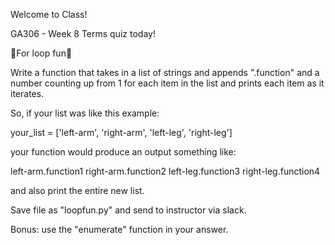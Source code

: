 Welcome to Class!

GA306 - Week 8
Terms quiz today!

🐍For loop fun🐍

Write a function that takes in a list of strings and appends ".function"
and a number counting up from 1 for each item in the list and prints each
item as it iterates.

So, if your list was like this example:

your_list = ['left-arm', 'right-arm', 'left-leg', 'right-leg']

your function would produce an output something like:

left-arm.function1
right-arm.function2
left-leg.function3
right-leg.function4

and also print the entire new list.

Save file as "loopfun.py" and send to instructor via slack.

Bonus: use the "enumerate" function in your answer.

<!-- GA306 - Week 7

🐍 Write me a function 🐍

Using your own asset in Maya, write a function that selects and transforms objects
in your scene.

Any transformation is fine, including things like its name, color, etc.

If you do not have an asset you'd like to work on, create some basic shapes and
connect their rotation and translation attributes in a novel way.

The goal is to do a quick bit of programming to get you back into the right
head-space for class. -->

<!-- GA306 Week 5

Write a script that creates a sphere and a cube. Then connect the translation of the sphere to the rotation of the cube.

Save your script as rotate.py and send to instructor via slack.

Hint: Use the connectAttr() function described on p. 42 of your text. -->

<!-- GA306 Week 4

Write a program that uses a For Loop to print your name plus the following string: " awesome"

Your output should use **your name** but look like this:

j awesome
u awesome
s awesome
t awesome
i awesome
n awesome

Save your file as "awesome.py" and send to instructor via slack. -->

<!-- GA-306 Week 3

Opening exercise 1: Write a Python script to make a cube 6x6x6 units. Save script as "week2opener.py" and send to me via slack.

Opening exercise 2: Do the practice "Volume Converter" on the main class GitHub.

Justin and Jake: Do the "Wall Painting" Exercise

Send file to me via slack. -->
